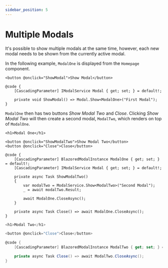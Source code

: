 ```yaml
---
sidebar_position: 5
---
```


# Multiple Modals
It's possible to show multiple modals at the same time, however, each new modal needs to be shown from the currently active modal.

In the following example, `ModalOne` is displayed from the `Homepage` component.

```razor title="Homepage.razor"
<button @onclick="ShowModal">Show Modal</button>

@code {
    [CascadingParameter] IModalService Modal { get; set; } = default!;

    private void ShowModal() => Modal.Show<ModalOne>("First Modal");
}
```

`ModalOne` then has two buttons *Show Modal Two* and *Close*. Clicking *Show Modal Two* will then create a second modal, `ModalTwo`, which renders on top of `ModalOne`. 

```razor title="ModalOne.razor"
<h1>Modal One</h1>

<button @onclick="ShowModalTwo">Show Modal Two</button>
<button @onclick="Close">Close</button>

@code {
    [CascadingParameter] BlazoredModalInstance ModalOne { get; set; } = default!;
    [CascadingParameter] IModalService Modal { get; set; } = default!;

    private async Task ShowModalTwo()
    {
        var modalTwo = ModalService.Show<ModalTwo>("Second Modal");
        _ = await modalTwo.Result;

        await ModalOne.CloseAsync();
    }

    private async Task Close() => await ModalOne.CloseAsync();
}
```

```csharp title="ModalTwo.razor"
<h1>Modal Two</h1>

<button @onclick="Close">Close</button>

@code {
    [CascadingParameter] BlazoredModalInstance ModalTwo { get; set; } = default!;

    private async Task Close() => await ModalTwo.CloseAsync();
}
```